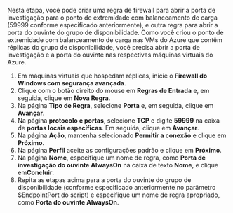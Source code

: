Nesta etapa, você pode criar uma regra de firewall para abrir a porta de investigação para o ponto de extremidade com balanceamento de carga (59999 conforme especificado anteriormente), e outra regra para abrir a porta do ouvinte do grupo de disponibilidade. Como você criou o ponto de extremidade com balanceamento de carga nas VMs do Azure que contêm réplicas do grupo de disponibilidade, você precisa abrir a porta de investigação e a porta do ouvinte nas respectivas máquinas virtuais do Azure.

1. Em máquinas virtuais que hospedam réplicas, inicie o **Firewall do Windows com segurança avançada**.
2. Clique com o botão direito do mouse em **Regras de Entrada** e, em seguida, clique em **Nova Regra**.
3. Na página **Tipo de Regra**, selecione **Porta** e, em seguida, clique em **Avançar**.
4. Na página **protocolo e portas**, selecione **TCP** e digite **59999** na caixa de **portas locais específicas**. Em seguida, clique em **Avançar**.
5. Na página **Ação**, mantenha selecionado **Permitir a conexão** e clique em **Próximo**.
6. Na página **Perfil** aceite as configurações padrão e clique em **Próximo**.
7. Na página **Nome**, especifique um nome de regra, como **Porta de investigação do ouvinte AlwaysOn** na caixa de texto **Nome**, e clique em**Concluir**.
8. Repita as etapas acima para a porta do ouvinte do grupo de disponibilidade (conforme especificado anteriormente no parâmetro $EndpointPort do script) e especifique um nome de regra apropriado, como **Porta do ouvinte AlwaysOn**.

<!---HONumber=Oct15_HO3-->